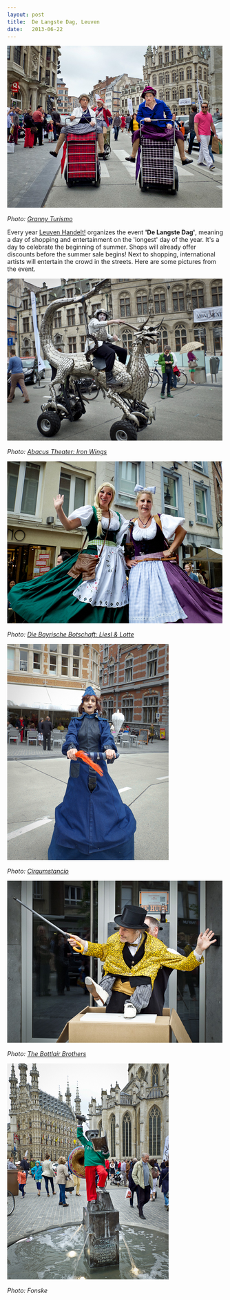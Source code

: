 ```yaml
---
layout: post
title:  De Langste Dag, Leuven
date:   2013-06-22
---
```


![Granny Turismo](/images/granny-turismo.jpg)

*Photo: [Granny Turismo](http://www.grannyturismo.net/grannyturismo/granny_home.html)*

Every year [Leuven Handelt!](http://www.leuvenhandelt.be/) organizes the event **'De Langste Dag'**, meaning a day of shopping and entertainment on the 'longest' day of the year. It's a day to celebrate the beginning of summer. Shops will already offer discounts before the summer sale begins! Next to shopping, international artists will entertain the crowd in the streets. Here are some pictures from the event.

![Iron Wings](/images/abacus-theater-iron-wings.jpg)

*Photo: [Abacus Theater: Iron Wings](http://www.abacustheater.nl/nl/ironwings-straattheater)*

![Liesl & Lotte](/images/liesl-and-lotte.jpg)

*Photo: [Die Bayrische Botschaft: Liesl & Lotte](http://www.diebayrischebotschaft.eu/)*

![Cirqumstancia](/images/cirqumstancia.jpg)

*Photo: [Cirqumstancio](http://www.cirqumstancia.be/)*

![The Bottelair Brothers](/images/the-bottelair-brothers.jpg)

*Photo: [The Bottlair Brothers](http://www.mannenvandemaas.nl/view/artist/detail/9/the-bottelair-brothers)*

![Fonske](/images/fonske-leuven.jpg)

*Photo: Fonske*
